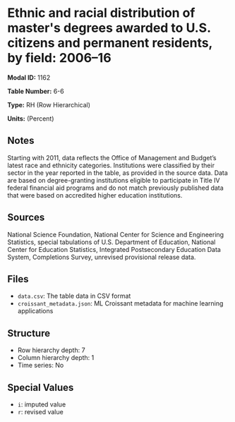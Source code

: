 # Ethnic and racial distribution of master's degrees awarded to U.S. citizens and permanent residents, by field: 2006&#8211;16  

**Modal ID:** 1162

**Table Number:** 6-6

**Type:** RH (Row Hierarchical)

**Units:** (Percent)

## Notes

Starting with 2011, data reflects the Office of Management and Budget’s latest race and ethnicity categories. Institutions were classified by their sector in the year reported in the table, as provided in the source data. Data are based on degree-granting institutions eligible to participate in Title IV federal financial aid programs and do not match previously published data that were based on accredited higher education institutions.

## Sources

National Science Foundation, National Center for Science and Engineering Statistics, special tabulations of U.S. Department of Education, National Center for Education Statistics, Integrated Postsecondary Education Data System, Completions Survey, unrevised provisional release data.

## Files

- `data.csv`: The table data in CSV format
- `croissant_metadata.json`: ML Croissant metadata for machine learning applications

## Structure

- Row hierarchy depth: 7
- Column hierarchy depth: 1
- Time series: No

## Special Values

- `i`: imputed value
- `r`: revised value
